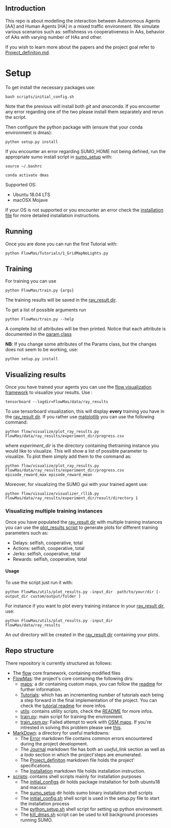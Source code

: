 ## Introduction 
This repo is about modelling the interaction between Autonomous Agents [AA] and Human Agents [HA] in a mixed traffic environment.
We simulate various scenarios such as: selfishness vs cooperativeness in AAs, behavior of AAs with varying number of HAs and other.

If you wish to learn more about the papers and the project goal refer to [Project_definiton.md](MarkDown/Project_definiton.md).

# Setup

To get install the necessary packages use:

`bash scripts/initial_config.sh`

Note that the previous will install both _git_ and _anaconda_. If you encounter any error regarding one of the two please install them separately and rerun the script.

Then configure the python package with (ensure that your conda environment is dmas):

`python setup.py install`

If you encounter an error regarding SUMO_HOME not being defined, run the appropriate sumo install script in 
[sumo_setup](scripts/sumo_setup) with:

`source ~/.bashrc`

`conda activate dmas`

Supported OS:

- Ubuntu 18.04 LTS
- macOSX Mojave

If your OS is not supported or you encounter an error check the [installation file](MarkDown/Installation.md) for more detailed installation instructions.

## Running

Once you are done you can run the first Tutorial with:

`python FlowMas/Tutorials/1_GridMapNoLights.py`

## Training

For training you can use 

`python FlowMas/train.py {args}`

The training results will be saved in the [ray_result dir](FlowMas/data/ray_results). 

To get a list of possible arguments run 

`python FlowMas/train.py --help`

A complete list of attributes will be then printed. Notice that each attribute is documented in the
[param class](FlowMas/utils/parameters.py)

__NB__: If you change some attributes of the Params class, but the changes does not seem to be working, use:

`python setup.py install`

## Visualizing results

Once you have trained your agents you can use the [flow visualization framework](https://github.com/flow-project/flow/blob/master/tutorials/tutorial04_visualize.ipynb)
to visualize your results. Use :

`tensorboard --logdir=FlowMas/data/ray_results`

To use tensorboard visualization, this will display __every__ training you have in the [ray_result dir](FlowMas/data/ray_results).
If you rather use [matplotlib](https://matplotlib.org/) you can use the following command:

`python flow/visualize/plot_ray_results.py FlowMas/data/ray_results/experiment_dir/progress.csv`

where _experiment_dir_ is the directory containing thetraining instance you would like to visualize. This will show a list of 
possible parameter to visualize. To plot them simply add them to the command as:

`python flow/visualize/plot_ray_results.py FlowMas/data/ray_results/experiment_dir/progress.csv episode_reward_max episode_reward_mean`

Moreover, for visualizing the SUMO gui with your trained agent use:

`python flow/visualize/visualizer_rllib.py FlowMas/data/ray_results/experiment_dir/result/directory 1`


### Visualizing multiple training instances

Once you have populated the [ray_result dir](FlowMas/data/ray_results) with multiple training instances you can use the 
[plot_results script](FlowMas/utils/plot_results.py) to generate plots for different training parameters such as:
- Delays: selfish, cooperative, total
- Actions:  selfish, cooperative, total
- Jerks:  selfish, cooperative, total
- Rewards:  selfish, cooperative, total

#### Usage

To use the script just run it with:

`python FlowMas/utils/plot_results.py -input_dir  path/to/your/dir [-output_dir custom/output/folder ] `

For instance if you want to plot every training instance in your [ray_result dir](FlowMas/data/ray_results), use:

`python FlowMas/utils/plot_results.py -input_dir  FlowMas/data/ray_results `

An _out_ directory will be created in the  [ray_result dir](FlowMas/data/ray_results) containing your plots.



## Repo structure

There repository is currently structured as follows:

- The [flow](flow) core framework, containing modified files
- [FlowMas](FlowMas): the project's core containing the following dirs:
    - [maps](FlowMas/maps): a dir containing custom maps, you can follow the [readme](FlowMas/maps/README.md) for further information.
    - [Tutorials](FlowMas/Tutorials): which has an incrementing number of tutorials each being a step forward in the final implementation of the project. You can check the [tutorial readme](FlowMas/Tutorials/README.md) for more infos.
    - [utils](FlowMas/utils): contains utility scripts, check the [README](FlowMas/utils/README.md) for more infos.
    - [train.py](Flowmas/train.py): main script for training the environment.
  -   [train_osm.py](Flowmas/train_osm.py): Failed attempt to work with
      [OSM maps]((https://github.com/flow-project/flow/blob/master/tutorials/tutorial06_osm.ipynb)). If
      you're intrested in solving this problem please see
      [this](https://github.com/flow-project/flow/issues/755).
- [MarkDown](MarkDown): a directory for useful markdowns:
    - The [Error](MarkDown/Errors.md) markdown file contains common errors encountered during the project development.
    - The [Journal](MarkDown/Journal.md) markdown file has both an _useful_link_ section as well as a _todo_ section in which the project'steps are enumerated.
    - The [Project_definiton](MarkDown/Project_definiton.md) markdown file holds the project' specifications.
    - The [Installation](MarkDown/Installation.md) markdown file holds installation instruction.
- [scripts](scripts): contains shell scripts mainly for installation purposes
    - The [initial_configs](scripts/initial_configs) dir holds package installation for both ubuntu18 and macosx
    - The [sumo_setup](scripts/sumo_setup) dir holds sumo binary installation shell scripts
    - The [initial_config.sh](scripts/initial_config.sh) shell script is used in the setup.py file to start the installation process
    - The [python_setup.sh](scripts/python_setup.sh) shell script for setting up python environment.
    - The [kill_dmas.sh](scripts/kill_dmas.sh) script can be used to kill background processes running SUMO.
    